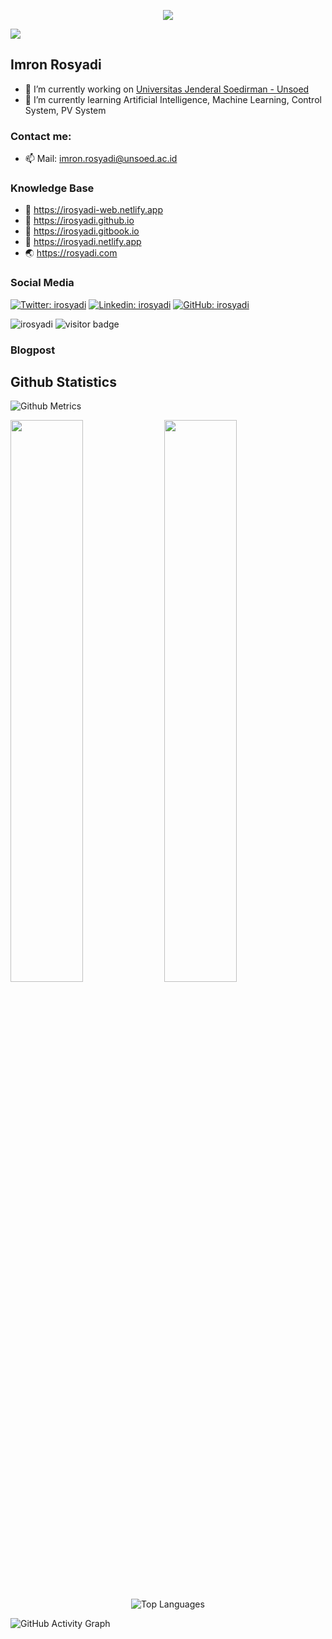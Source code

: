 <p align="center">
  <img src="https://source.unsplash.com/200x200/?cat" />
</p>

![](https://readme-typing-svg.herokuapp.com?lines=Hi+%F0%9F%91%8B;I'm+Imron)
  
## Imron Rosyadi
- 🔭 I’m currently working on [Universitas Jenderal Soedirman - Unsoed](http://elektro.ft.unsoed.ac.id/imron-rosyadi/)
- 🌱 I’m currently learning Artificial Intelligence, Machine Learning, Control System, PV System

### Contact me:
- 📫 Mail: imron.rosyadi@unsoed.ac.id

### Knowledge Base
- 📗 https://irosyadi-web.netlify.app
- 📘 https://irosyadi.github.io
- 📙 https://irosyadi.gitbook.io
- 📕 https://irosyadi.netlify.app
- 🌏 https://rosyadi.com

### Social Media
[![Twitter: irosyadi](https://img.shields.io/twitter/follow/irosyadi?style=social)](https://twitter.com/irosyadi)
[![Linkedin: irosyadi](https://img.shields.io/badge/-irosyadi-blue?style=flat-square&logo=Linkedin&logoColor=white&link=https://www.linkedin.com/in/irosyadi/)](https://www.linkedin.com/in/irosyadi/)
[![GitHub: irosyadi](https://img.shields.io/github/followers/irosyadi?label=follow&style=social)](https://github.com/irosyadi)
<p align="left">
  <img src="https://komarev.com/ghpvc/?username=irosyadi" alt="irosyadi" />
  <img src="https://visitor-badge.glitch.me/badge?page_id=irosyadi" alt="visitor badge"/>
</p>

### Blogpost
<!-- BLOG-POST-LIST:START -->
<!-- BLOG-POST-LIST:END -->

## Github Statistics
  
![Github Metrics](https://metrics.lecoq.io/irosyadi?template=classic&base.indepth=false&base.hireable=false&config.timezone=Asia%2FJakarta)

<p align="left">
  <img width="48%" src="https://github-readme-stats.vercel.app/api?username=irosyadi&show_icons=true" />
  <img width="48%" src="https://github-readme-streak-stats.herokuapp.com/?user=irosyadi" />
</p>

<p align="center">
<img alt="Top Languages" src="https://github-readme-stats.vercel.app/api/top-langs/?username=irosyadi&layout=compact" />
</p>
 
![GitHub Activity Graph](https://activity-graph.herokuapp.com/graph?username=irosyadi&theme=minimal)
